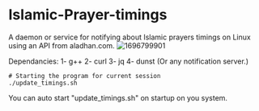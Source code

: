 # Islamic-Prayer-timings
A daemon or service for notifying about Islamic prayers timings on Linux using an API from aladhan.com.
![1696799901](https://github.com/abdalrahmanshaban0/Islamic-Prayer-timings/assets/126330281/709c0a8e-2a14-4dee-a5ce-22f3970d23e1)

Dependancies:
1- g++
2- curl
3- jq
4- dunst (Or any notification server.)

```shell
# Starting the program for current session
./update_timings.sh
```

You can auto start "update_timings.sh" on startup on you system.

